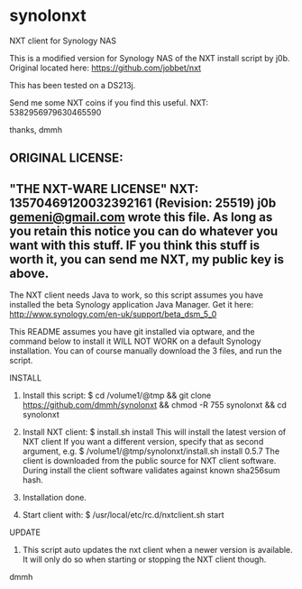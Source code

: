 synolonxt
=========

NXT client for Synology NAS

This is a modified version for Synology NAS of the NXT install script by j0b. 
Original located here: https://github.com/jobbet/nxt

This has been tested on a DS213j.

Send me some NXT coins if you find this useful. 
NXT: 5382956979630465590

thanks,
dmmh

ORIGINAL LICENSE:
  ----------------------------------------------------------------------------
  "THE NXT-WARE LICENSE" NXT: 13570469120032392161 (Revision: 25519)
  j0b <gemeni@gmail.com> wrote this file. As long as you retain this notice you
  can do whatever you want with this stuff. IF you think this stuff is worth it, 
  you can send me NXT, my public key is above.
  ----------------------------------------------------------------------------

The NXT client needs Java to work, so this script assumes you have installed the beta Synology application Java Manager.
Get it here: http://www.synology.com/en-uk/support/beta_dsm_5_0

This README assumes you have git installed via optware, and the command below to install it WILL NOT WORK on a default Synology installation.
You can of course manually download the 3 files, and run the script.

INSTALL

1. 	Install this script: 	$ cd /volume1/@tmp && git clone https://github.com/dmmh/synolonxt && chmod -R 755 synolonxt && cd synolonxt

2. 	Install NXT client: 	$ install.sh install
	This will install the latest version of NXT client
	If you want a different version, specify that as second argument, e.g. $ /volume1/@tmp/synolonxt/install.sh install 0.5.7
	The client is downloaded from the public source for NXT client software.
	During install the client software validates against known sha256sum hash.

3. Installation done. 

4. Start client with: $ /usr/local/etc/rc.d/nxtclient.sh start

UPDATE

1. This script auto updates the nxt client when a newer version is available. It will only do so when starting or stopping the NXT client though. 	

dmmh

